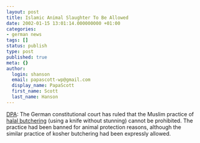 ```yaml
---
layout: post
title: Islamic Animal Slaughter To Be Allowed
date: 2002-01-15 13:01:14.000000000 +01:00
categories:
- german news
tags: []
status: publish
type: post
published: true
meta: {}
author:
  login: shanson
  email: papascott-wp@gmail.com
  display_name: PapaScott
  first_name: Scott
  last_name: Hanson
---
```

<p><a href="http://www.expatica.com/germany.asp?pad=190,205,&amp;item_id=18466">DPA</a>: The German constitutional court has ruled that the Muslim practice of <a href="http://www.library.cornell.edu/colldev/mideast/halalb.htm">halal butchering</a> (using a knife without stunning) cannot be prohibited. The practice had been banned for animal protection reasons, although the similar practice of kosher butchering had been expressly allowed.</p>
